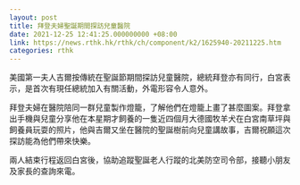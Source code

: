 ```yaml
---
layout: post
title: 拜登夫婦聖誕期間探訪兒童醫院
date: 2021-12-25 12:41:25.000000000 +08:00
link: https://news.rthk.hk/rthk/ch/component/k2/1625940-20211225.htm
categories: rthk
---
```


美國第一夫人吉爾按傳統在聖誕節期間探訪兒童醫院，總統拜登亦有同行，白宮表示，是首次有現任總統加入有關活動，外電形容令人意外。

拜登夫婦在醫院陪同一群兒童製作燈籠，了解他們在燈籠上畫了甚麼圖案。拜登拿出手機與兒童分享他在本星期才飼養的一隻近四個月大德國牧羊犬在白宮南草坪與飼養員玩耍的照片，他與吉爾又坐在醫院的聖誕樹前向兒童講故事，吉爾祝願這次探訪能為他們帶來快樂。

兩人結束行程返回白宮後，協助追蹤聖誕老人行蹤的北美防空司令部，接聽小朋友及家長的查詢來電。
